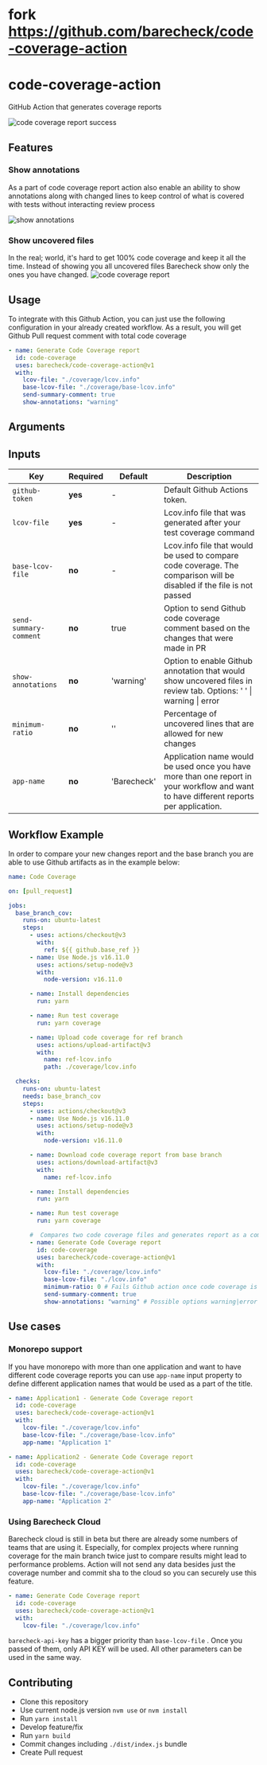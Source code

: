 # fork https://github.com/barecheck/code-coverage-action

# code-coverage-action

GitHub Action that generates coverage reports

![code coverage report success](./docs/img/barecheck-comment-success.png)

## Features

### Show annotations

As a part of code coverage report action also enable an ability to show annotations along with changed lines to keep control of what is covered with tests without interacting review process

![show annotations](./docs/img/show-annotations.png)

### Show uncovered files

In the real; world, it's hard to get 100% code coverage and keep it all the time. Instead of showing you all uncovered files Barecheck show only the ones you have changed.
![code coverage report](./docs/img/barecheck-comment-fail.png)

## Usage

To integrate with this Github Action, you can just use the following configuration in your already created workflow. As a result, you will get Github Pull request comment with total code coverage

```yml
- name: Generate Code Coverage report
  id: code-coverage
  uses: barecheck/code-coverage-action@v1
  with:
    lcov-file: "./coverage/lcov.info"
    base-lcov-file: "./coverage/base-lcov.info"
    send-summary-comment: true
    show-annotations: "warning"
```

## Arguments

## Inputs

| Key                          | Required | Default     | Description                                                                                                                                         |
| ---------------------------- | -------- | ----------- | --------------------------------------------------------------------------------------------------------------------------------------------------- |
| `github-token`               | **yes**  | -           | Default Github Actions token.|
| `lcov-file`                  | **yes**  | -           | Lcov.info file that was generated after your test coverage command                                                                                  |
| `base-lcov-file`             | **no**   | -           | Lcov.info file that would be used to compare code coverage. The comparison will be disabled if the file is not passed                               |
| `send-summary-comment`       | **no**   | true        | Option to send Github code coverage comment based on the changes that were made in PR                                                               |
| `show-annotations`           | **no**   | 'warning'   | Option to enable Github annotation that would show uncovered files in review tab. Options: ' ' \| warning \| error                                  |
| `minimum-ratio`              | **no**   | ''          | Percentage of uncovered lines that are allowed for new changes                                                                                      |
| `app-name`                   | **no**   | 'Barecheck' | Application name would be used once you have more than one report in your workflow and want to have different reports per application.              |

## Workflow Example

In order to compare your new changes report and the base branch you are able to use Github artifacts as in the example below:

```yml
name: Code Coverage

on: [pull_request]

jobs:
  base_branch_cov:
    runs-on: ubuntu-latest
    steps:
      - uses: actions/checkout@v3
        with:
          ref: ${{ github.base_ref }}
      - name: Use Node.js v16.11.0
        uses: actions/setup-node@v3
        with:
          node-version: v16.11.0

      - name: Install dependencies
        run: yarn

      - name: Run test coverage
        run: yarn coverage

      - name: Upload code coverage for ref branch
        uses: actions/upload-artifact@v3
        with:
          name: ref-lcov.info
          path: ./coverage/lcov.info

  checks:
    runs-on: ubuntu-latest
    needs: base_branch_cov
    steps:
      - uses: actions/checkout@v3
      - name: Use Node.js v16.11.0
        uses: actions/setup-node@v3
        with:
          node-version: v16.11.0

      - name: Download code coverage report from base branch
        uses: actions/download-artifact@v3
        with:
          name: ref-lcov.info

      - name: Install dependencies
        run: yarn

      - name: Run test coverage
        run: yarn coverage

      #  Compares two code coverage files and generates report as a comment
      - name: Generate Code Coverage report
        id: code-coverage
        uses: barecheck/code-coverage-action@v1
        with:
          lcov-file: "./coverage/lcov.info"
          base-lcov-file: "./lcov.info"
          minimum-ratio: 0 # Fails Github action once code coverage is decreasing
          send-summary-comment: true
          show-annotations: "warning" # Possible options warning|error
```

## Use cases

### Monorepo support

If you have monorepo with more than one application and want to have different code coverage reports you can use `app-name` input property to define different application names that would be used as a part of the title.

```yml
- name: Application1 - Generate Code Coverage report
  id: code-coverage
  uses: barecheck/code-coverage-action@v1
  with:
    lcov-file: "./coverage/lcov.info"
    base-lcov-file: "./coverage/base-lcov.info"
    app-name: "Application 1"
```

```yml
- name: Application2 - Generate Code Coverage report
  id: code-coverage
  uses: barecheck/code-coverage-action@v1
  with:
    lcov-file: "./coverage/lcov.info"
    base-lcov-file: "./coverage/base-lcov.info"
    app-name: "Application 2"
```

### Using Barecheck Cloud

Barecheck cloud is still in beta but there are already some numbers of teams that are using it. Especially, for complex projects where running coverage for the main branch twice just to compare results might lead to performance problems.
Action will not send any data besides just the coverage number and commit sha to the cloud so you can securely use this feature.

```yml
- name: Generate Code Coverage report
  id: code-coverage
  uses: barecheck/code-coverage-action@v1
  with:
    lcov-file: "./coverage/lcov.info"
```

`barecheck-api-key` has a bigger priority than `base-lcov-file` . Once you passed of them, only API KEY will be used. All other parameters can be used in the same way.

## Contributing

- Clone this repository
- Use current node.js version `nvm use` or `nvm install`
- Run `yarn install`
- Develop feature/fix
- Run `yarn build`
- Commit changes including `./dist/index.js` bundle
- Create Pull request
